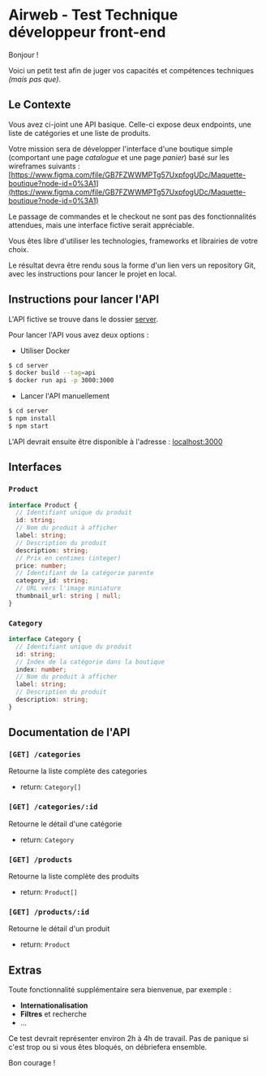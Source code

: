 # Airweb - Test Technique développeur front-end

Bonjour !

Voici un petit test afin de juger vos capacités et compétences techniques *(mais pas que)*.

## Le Contexte

Vous avez ci-joint une API basique. Celle-ci expose deux endpoints, une liste de catégories et une liste de produits.

Votre mission sera de développer l'interface d'une boutique simple (comportant une page _catalogue_ et une page _panier_) basé sur les wireframes suivants : [https://www.figma.com/file/GB7FZWWMPTg57UxpfogUDc/Maquette-boutique?node-id=0%3A1](https://www.figma.com/file/GB7FZWWMPTg57UxpfogUDc/Maquette-boutique?node-id=0%3A1)

Le passage de commandes et le checkout ne sont pas des fonctionnalités attendues, mais une interface fictive serait appréciable.

Vous êtes libre d'utiliser les technologies, frameworks et librairies de votre choix.

Le résultat devra être rendu sous la forme d'un lien vers un repository Git, avec les instructions pour lancer le projet en local.

## Instructions pour lancer l'API

L'API fictive se trouve dans le dossier [server](./server).

Pour lancer l'API vous avez deux options :

- Utiliser Docker

```bash
$ cd server
$ docker build --tag=api
$ docker run api -p 3000:3000
```

- Lancer l'API manuellement

```bash
$ cd server
$ npm install
$ npm start
```

L'API devrait ensuite être disponible à l'adresse : [localhost:3000](http://localhost:3000)

## Interfaces

### `Product`

```ts
interface Product {
  // Identifiant unique du produit
  id: string;
  // Nom du produit à afficher
  label: string;
  // Description du produit
  description: string;
  // Prix en centimes (integer)
  price: number;
  // Identifiant de la catégorie parente
  category_id: string;
  // URL vers l'image miniature
  thumbnail_url: string | null;
}
```

### `Category`

```ts
interface Category {
  // Identifiant unique du produit
  id: string;
  // Index de la catégorie dans la boutique
  index: number;
  // Nom du produit à afficher
  label: string;
  // Description du produit
  description: string;
}
```

## Documentation de l'API

### `[GET] /categories`

Retourne la liste complète des categories

- return: `Category[]`

### `[GET] /categories/:id`

Retourne le détail d'une catégorie

- return: `Category`

### `[GET] /products`

Retourne la liste complète des produits

- return: `Product[]`

### `[GET] /products/:id`

Retourne le détail d'un produit

- return: `Product`

## Extras

Toute fonctionnalité supplémentaire sera bienvenue, par exemple :

- **Internationalisation**
- **Filtres** et recherche
- ...

Ce test devrait représenter environ 2h à 4h de travail. Pas de panique si c'est trop ou si vous êtes bloqués, on débriefera ensemble.

Bon courage !
